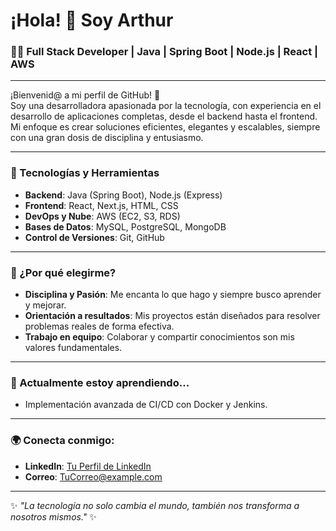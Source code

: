 # ¡Hola! 👋 Soy Arthur

### 👩‍💻 Full Stack Developer | Java | Spring Boot | Node.js | React | AWS

---

¡Bienvenid@ a mi perfil de GitHub! 🚀  
Soy una desarrolladora apasionada por la tecnología, con experiencia en el desarrollo de aplicaciones completas, desde el backend hasta el frontend. Mi enfoque es crear soluciones eficientes, elegantes y escalables, siempre con una gran dosis de disciplina y entusiasmo.

---

### 🚀 Tecnologías y Herramientas
- **Backend**: Java  (Spring Boot), Node.js (Express)
- **Frontend**: React, Next.js, HTML, CSS
- **DevOps y Nube**: AWS (EC2, S3, RDS)
- **Bases de Datos**: MySQL, PostgreSQL, MongoDB
- **Control de Versiones**: Git, GitHub

---

### 🌟 ¿Por qué elegirme?
- **Disciplina y Pasión**: Me encanta lo que hago y siempre busco aprender y mejorar.
- **Orientación a resultados**: Mis proyectos están diseñados para resolver problemas reales de forma efectiva.
- **Trabajo en equipo**: Colaborar y compartir conocimientos son mis valores fundamentales.

---

### 🌱 Actualmente estoy aprendiendo...
- Implementación avanzada de CI/CD con Docker y Jenkins.


---

### 🌍 Conecta conmigo:
- **LinkedIn**: [Tu Perfil de LinkedIn](https://www.linkedin.com/in/arturobaduna/)
- **Correo**: [TuCorreo@example.com](mailto:arturobaduna@gmail.com)

---

✨ *"La tecnología no solo cambia el mundo, también nos transforma a nosotros mismos."* ✨
